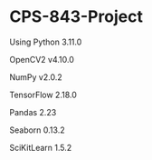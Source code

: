 # CPS-843-Project

Using Python 3.11.0

OpenCV2 v4.10.0

NumPy v2.0.2 

TensorFlow 2.18.0

Pandas 2.23

Seaborn 0.13.2

SciKitLearn 1.5.2